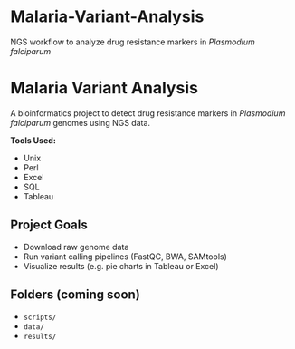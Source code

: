 # Malaria-Variant-Analysis
NGS workflow to analyze drug resistance markers in *Plasmodium falciparum*
# Malaria Variant Analysis

A bioinformatics project to detect drug resistance markers in *Plasmodium falciparum* genomes using NGS data.

**Tools Used:**  
- Unix  
- Perl  
- Excel  
- SQL  
- Tableau  

## Project Goals
- Download raw genome data
- Run variant calling pipelines (FastQC, BWA, SAMtools)
- Visualize results (e.g. pie charts in Tableau or Excel)

## Folders (coming soon)
- `scripts/`
- `data/`
- `results/`
